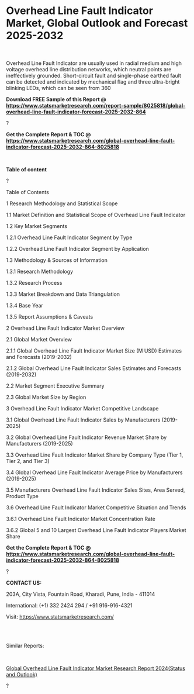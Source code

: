<h1>Overhead Line Fault Indicator Market, Global Outlook and Forecast 2025-2032</h1><br/><p>Overhead Line Fault Indicator are usually used in radial medium and high voltage overhead line distribution networks, which neutral points are ineffectively grounded. Short-circuit fault and single-phase earthed fault can be detected and indicated by mechanical flag and three ultra-bright blinking LEDs, which can be seen from 360</p>
 
 
 
 <div><b>Download FREE Sample of this Report @ <a href="https://www.statsmarketresearch.com/download-free-sample/8025818/global-overhead-line-fault-indicator-forecast-2025-2032-864">https://www.statsmarketresearch.com/report-sample/8025818/global-overhead-line-fault-indicator-forecast-2025-2032-864</a></b></div>
 
 
 
 <p>? </p>
 
 
 
 <div><b>Get the Complete Report & TOC @ <a href="https://www.statsmarketresearch.com/global-overhead-line-fault-indicator-forecast-2025-2032-864-8025818">https://www.statsmarketresearch.com/global-overhead-line-fault-indicator-forecast-2025-2032-864-8025818</a></b></div>
 
 
 
 <p><br />
 
 <b>Table of content</b></p>
 
 
 
 <p>? </p>
 
 
 
 <p>Table of Contents<br />
 
 1 Research Methodology and Statistical Scope<br />
 
 1.1 Market Definition and Statistical Scope of Overhead Line Fault Indicator<br />
 
 1.2 Key Market Segments<br />
 
 1.2.1 Overhead Line Fault Indicator Segment by Type<br />
 
 1.2.2 Overhead Line Fault Indicator Segment by Application<br />
 
 1.3 Methodology & Sources of Information<br />
 
 1.3.1 Research Methodology<br />
 
 1.3.2 Research Process<br />
 
 1.3.3 Market Breakdown and Data Triangulation<br />
 
 1.3.4 Base Year<br />
 
 1.3.5 Report Assumptions & Caveats<br />
 
 2 Overhead Line Fault Indicator Market Overview<br />
 
 2.1 Global Market Overview<br />
 
 2.1.1 Global Overhead Line Fault Indicator Market Size (M USD) Estimates and Forecasts (2019-2032)<br />
 
 2.1.2 Global Overhead Line Fault Indicator Sales Estimates and Forecasts (2019-2032)<br />
 
 2.2 Market Segment Executive Summary<br />
 
 2.3 Global Market Size by Region<br />
 
 3 Overhead Line Fault Indicator Market Competitive Landscape<br />
 
 3.1 Global Overhead Line Fault Indicator Sales by Manufacturers (2019-2025)<br />
 
 3.2 Global Overhead Line Fault Indicator Revenue Market Share by Manufacturers (2019-2025)<br />
 
 3.3 Overhead Line Fault Indicator Market Share by Company Type (Tier 1, Tier 2, and Tier 3)<br />
 
 3.4 Global Overhead Line Fault Indicator Average Price by Manufacturers (2019-2025)<br />
 
 3.5 Manufacturers Overhead Line Fault Indicator Sales Sites, Area Served, Product Type<br />
 
 3.6 Overhead Line Fault Indicator Market Competitive Situation and Trends<br />
 
 3.6.1 Overhead Line Fault Indicator Market Concentration Rate<br />
 
 3.6.2 Global 5 and 10 Largest Overhead Line Fault Indicator Players Market Share</p>
 
 
 
 <div><b>Get the Complete Report & TOC @ <a href="https://www.statsmarketresearch.com/global-overhead-line-fault-indicator-forecast-2025-2032-864-8025818">https://www.statsmarketresearch.com/global-overhead-line-fault-indicator-forecast-2025-2032-864-8025818</a></b></div>
 
 
 
 <p>? </p>
 
 
 
 <p><b>CONTACT US:</b><br />
 
 203A, City Vista, Fountain Road, Kharadi, Pune, India - 411014<br />
 
 International: (+1) 332 2424 294 / +91 916-916-4321<br />
 
 Visit: <a href="https://www.statsmarketresearch.com/">https://www.statsmarketresearch.com/</a><br />
 
 <br />
 
 <br />
 
 Similar Reports:<br />
 
 <br />
 
 <a href="https://www.statsmarketresearch.com/global-overhead-line-fault-indicator-2024-35-7936766">Global Overhead Line Fault Indicator Market Research Report 2024(Status and Outlook)</a><br />
 
 ? </p>